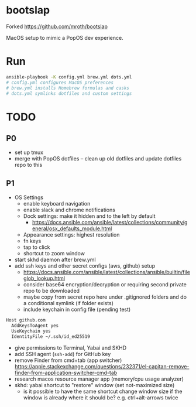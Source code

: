 # bootslap

Forked https://github.com/mroth/bootslap

MacOS setup to mimic a PopOS dev experience.

# Run
```sh
ansible-playbook -K config.yml brew.yml dots.yml
# config.yml configures MacOS preferences
# brew.yml installs Homebrew formulas and casks
# dots.yml symlinks dotfiles and custom settings
```

# TODO
## P0
- set up tmux
- merge with PopOS dotfiles – clean up old dotfiles and update dotfiles repo to this
## P1
- OS Settings
  - enable keyboard navigation
  - enable slack and chrome notifications
  - Dock settings: make it hidden and to the left by default
    - https://docs.ansible.com/ansible/latest/collections/community/general/osx_defaults_module.html
  - Appearance settings: highest resolution
  - fn keys
  - tap to click
  - shortcut to zoom window
- start skhd daemon after brew.yml
- add ssh keys and other secret configs (aws, github) setup
  - https://docs.ansible.com/ansible/latest/collections/ansible/builtin/fileglob_lookup.html
  - consider base64 encryption/decryption or requiring second private repo to be downloaded
  - maybe copy from secret repo here under .gitignored folders and do a conditional symlink (if folder exists)
  - include keychain in config file (pending test)
```sh
Host github.com
  AddKeysToAgent yes
  UseKeychain yes
  IdentityFile ~/.ssh/id_ed25519
```
- give permissions to Terminal, Yabai and SKHD
- add SSH agent (`ssh-add`) for GitHub key
- remove Finder from cmd+tab (app switcher) https://apple.stackexchange.com/questions/232371/el-capitan-remove-finder-from-application-switcher-cmd-tab
- research macos resource manager app (memory/cpu usage analyzer)
- skhd: yabai shortcut to "restore" window (set not-maximized size)
  - is it possible to have the same shortcut change window size if the window is already where it should be? e.g. ctrl+alt-arrows twice